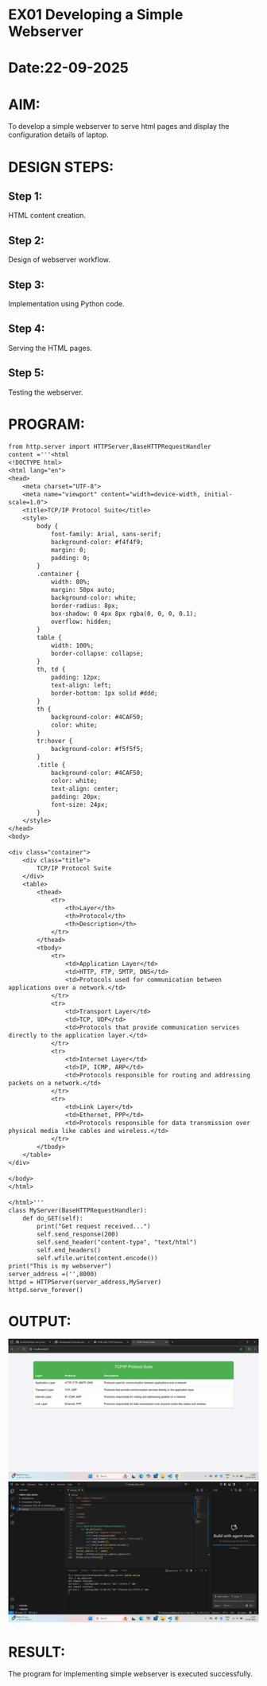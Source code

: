 # EX01 Developing a Simple Webserver

# Date:22-09-2025
# AIM:
To develop a simple webserver to serve html pages and display the configuration details of laptop.

# DESIGN STEPS:
## Step 1:
HTML content creation.

## Step 2:
Design of webserver workflow.

## Step 3:
Implementation using Python code.

## Step 4:
Serving the HTML pages.

## Step 5:
Testing the webserver.

# PROGRAM:
```
from http.server import HTTPServer,BaseHTTPRequestHandler
content ='''<html
<!DOCTYPE html>
<html lang="en">
<head>
    <meta charset="UTF-8">
    <meta name="viewport" content="width=device-width, initial-scale=1.0">
    <title>TCP/IP Protocol Suite</title>
    <style>
        body {
            font-family: Arial, sans-serif;
            background-color: #f4f4f9;
            margin: 0;
            padding: 0;
        }
        .container {
            width: 80%;
            margin: 50px auto;
            background-color: white;
            border-radius: 8px;
            box-shadow: 0 4px 8px rgba(0, 0, 0, 0.1);
            overflow: hidden;
        }
        table {
            width: 100%;
            border-collapse: collapse;
        }
        th, td {
            padding: 12px;
            text-align: left;
            border-bottom: 1px solid #ddd;
        }
        th {
            background-color: #4CAF50;
            color: white;
        }
        tr:hover {
            background-color: #f5f5f5;
        }
        .title {
            background-color: #4CAF50;
            color: white;
            text-align: center;
            padding: 20px;
            font-size: 24px;
        }
    </style>
</head>
<body>

<div class="container">
    <div class="title">
        TCP/IP Protocol Suite
    </div>
    <table>
        <thead>
            <tr>
                <th>Layer</th>
                <th>Protocol</th>
                <th>Description</th>
            </tr>
        </thead>
        <tbody>
            <tr>
                <td>Application Layer</td>
                <td>HTTP, FTP, SMTP, DNS</td>
                <td>Protocols used for communication between applications over a network.</td>
            </tr>
            <tr>
                <td>Transport Layer</td>
                <td>TCP, UDP</td>
                <td>Protocols that provide communication services directly to the application layer.</td>
            </tr>
            <tr>
                <td>Internet Layer</td>
                <td>IP, ICMP, ARP</td>
                <td>Protocols responsible for routing and addressing packets on a network.</td>
            </tr>
            <tr>
                <td>Link Layer</td>
                <td>Ethernet, PPP</td>
                <td>Protocols responsible for data transmission over physical media like cables and wireless.</td>
            </tr>
        </tbody>
    </table>
</div>

</body>
</html>

</html>'''
class MyServer(BaseHTTPRequestHandler):
    def do_GET(self):
        print("Get request received...")
        self.send_response(200)
        self.send_header("content-type", "text/html")
        self.end_headers()
        self.wfile.write(content.encode())
print("This is my webserver")
server_address =('',8000)
httpd = HTTPServer(server_address,MyServer)
httpd.serve_forever()
```
# OUTPUT:
![alt text](<Screenshot 2025-09-22 110650.png>)
![alt text](<Screenshot 2025-09-22 110716.png>)
# RESULT:
The program for implementing simple webserver is executed successfully.
